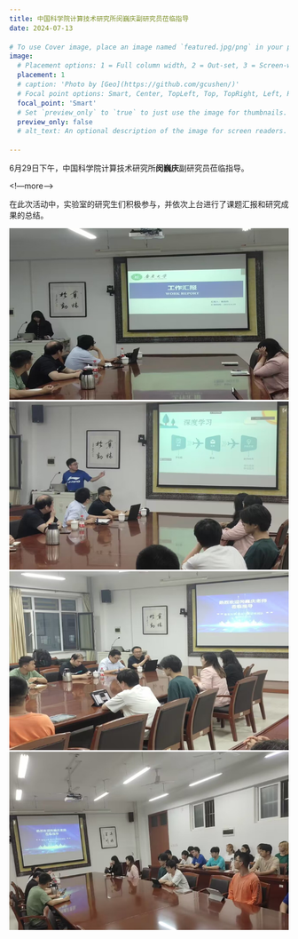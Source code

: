 ```yaml
---
title: 中国科学院计算技术研究所闵巍庆副研究员莅临指导
date: 2024-07-13

# To use Cover image, place an image named `featured.jpg/png` in your page's folder.
image:
  # Placement options: 1 = Full column width, 2 = Out-set, 3 = Screen-width
  placement: 1
  # caption: 'Photo by [Geo](https://github.com/gcushen/)'
  # Focal point options: Smart, Center, TopLeft, Top, TopRight, Left, Right, BottomLeft, Bottom, BottomRight
  focal_point: 'Smart'
  # Set `preview_only` to `true` to just use the image for thumbnails.
  preview_only: false
  # alt_text: An optional description of the image for screen readers.
  
---
```

6月29日下午，中国科学院计算技术研究所**闵巍庆**副研究员莅临指导。

<!—more—>

在此次活动中，实验室的研究生们积极参与，并依次上台进行了课题汇报和研究成果的总结。

![](images/20230629.png)
![](images/20230629-1.png)
![](images/20230629-2.png) 
![](images/20230629-3.png)